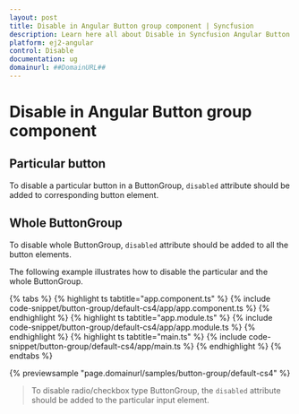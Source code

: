 ```yaml
---
layout: post
title: Disable in Angular Button group component | Syncfusion
description: Learn here all about Disable in Syncfusion Angular Button group component of Syncfusion Essential JS 2 and more.
platform: ej2-angular
control: Disable 
documentation: ug
domainurl: ##DomainURL##
---
```


# Disable in Angular Button group component

## Particular button

To disable a particular button in a ButtonGroup, `disabled` attribute should be added to corresponding button element.

## Whole ButtonGroup

To disable whole ButtonGroup, `disabled` attribute should be added to all the button elements.

The following example illustrates how to disable the particular and the whole ButtonGroup.

{% tabs %}
{% highlight ts tabtitle="app.component.ts" %}
{% include code-snippet/button-group/default-cs4/app/app.component.ts %}
{% endhighlight %}
{% highlight ts tabtitle="app.module.ts" %}
{% include code-snippet/button-group/default-cs4/app/app.module.ts %}
{% endhighlight %}
{% highlight ts tabtitle="main.ts" %}
{% include code-snippet/button-group/default-cs4/app/main.ts %}
{% endhighlight %}
{% endtabs %}
  
{% previewsample "page.domainurl/samples/button-group/default-cs4" %}

> To disable radio/checkbox type ButtonGroup, the `disabled` attribute should be added to the particular input element.
